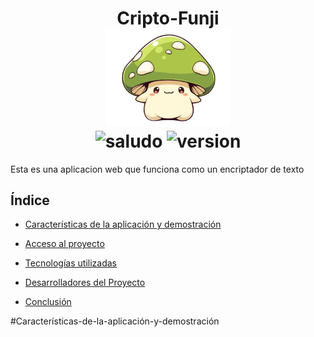 <div align="center">
  <h1 align="center">
    Cripto-Funji
    <br />
    <a href="">
      <img src="https://github.com/AndresFelipePiedrahita/challenge/blob/main/assets/honguito.png" alt="Honguito" width="200px">
    </a>
    <br />
    <img src="https://img.shields.io/badge/hola-criaturitas-orange" alt="saludo">
    <img src="https://img.shields.io/badge/version-1.0-green" alt="version">
  </h1>
</div>

<p>Esta es una aplicacion web que funciona como un encriptador de texto</p>

<h2>Índice</h2>

* [Características de la aplicación y demostración](#Características-de-la-aplicación-y-demostración)

* [Acceso al proyecto](#acceso-proyecto)

* [Tecnologías utilizadas](#tecnologías-utilizadas)

* [Desarrolladores del Proyecto](#personas-desarrolladores)

* [Conclusión](#conclusión)

#Características-de-la-aplicación-y-demostración
  


